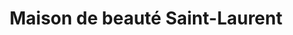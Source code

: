---
title: "Maison de beauté Saint-Laurent"
url: /longueuil/maison-de-beaute-saint-laurent/
shop: Kosmetik
---